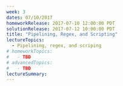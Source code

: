 ```yaml
---
week: 3
dates: 07/10/2017
homeworkRelease: 2017-07-10 12:00:00 PDT
solutionRelease: 2017-07-12 10:00:00 PDT
title: "Pipelining, Regex, and Scripting"
lectureTopics:
  - Pipelining, regex, and scriping
# homeworkTopics:
#   - TBD
# advancedTopics:
#   - TBD
lectureSummary:
---
```

